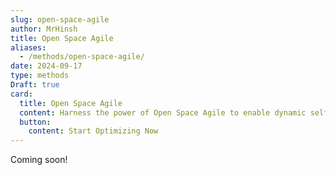 ```yaml
---
slug: open-space-agile
author: MrHinsh
title: Open Space Agile
aliases:
  - /methods/open-space-agile/
date: 2024-09-17
type: methods
Draft: true
card:
  title: Open Space Agile
  content: Harness the power of Open Space Agile to enable dynamic self-organization. Facilitate meaningful discussions and collaborative decision-making across your team.
  button:
    content: Start Optimizing Now
---
```


Coming soon!
